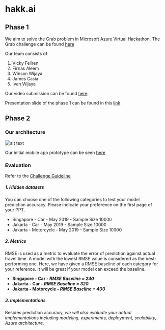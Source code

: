 # hakk.ai

## Phase 1

We aim to solve the Grab problem in [Microsoft Azure Virtual Hackathon](https://www.msazurevirtualhack.com/). The Grab challenge can be found [here](https://github.com/Feliren88/hakk.ai/blob/master/challenge%20guideline/Grab%20Challenge%20Guidelines%20-%20Phase%202.pdf)

Our team consists of:
1. Vicky Feliren
2. Firnas Aleem
3. Winson Wijaya
4. James Casia
5. Ivan Wijaya

Our video submission can be found [here](https://www.youtube.com/watch?v=mH37K8s8oEM).

Presentation slide of the phase 1 can be found in this [link](https://drive.google.com/file/d/1tCQR1XCJU7p0vhLPNi_LllsPQCxIGP0S/view)

## Phase 2
### Our architecture
![alt text](https://github.com/Feliren88/hakk.ai/blob/master/picture/architecture.png)

Our initial mobile app prototype can be seen [here](https://github.com/Feliren88/hakk.ai/tree/master/picture/mobile%20apps)

### Evaluation
Refer to the [Challenge Guideline](https://github.com/Feliren88/hakk.ai/blob/master/challenge%20guideline/Grab%20Challenge%20Guidelines%20-%20Phase%202.pdf)

##### 1. Hidden datasets 
You can choose one of the following categories to test your model prediction accuracy. Please indicate your preference on the first page of your PPT. 
 
- Singapore - Car - May 2019 - Sample Size 10000 
- Jakarta - Car - May 2019 - Sample Size 10000 
- Jakarta - Motorcycle - May 2019 - Sample Size 10000  
 
##### 2. Metrics 
RMSE is used as a metric to evaluate the error of prediction against actual travel time. A model with the lowest RMSE value is considered as the best-performing one. Here, we have given a RMSE baseline of each category for your reference. It will be great if your model can exceed the baseline.   

- **Singapore - Car - _RMSE Baseline = 240_**
- **Jakarta - Car - _RMSE Baseline = 320_**
- **Jakarta - Motorcycle - _RMSE Baseline = 400_** 
 
##### 3. Implementations 
Besides prediction accuracy, _we will also evaluate your actual implementations including modeling, experiments, deployment, scalability, Azure architecture._
